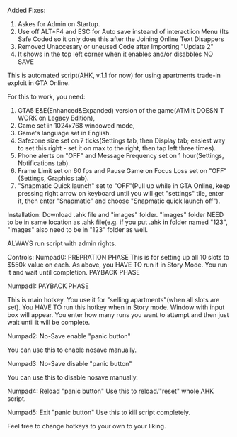 Added Fixes:

1. Askes for Admin on Startup.
2. Use off ALT*F4 and ESC for Auto save insteand of interactiion Menu (Its Safe Coded so it only does this after the Joining Online Text Disappers
3. Removed Unaccesary or uneused Code after Importing "Update 2"
4. It shows in the top left corner when it enables and/or disabbles NO SAVE






This is automated script(AHK, v.1.1 for now) for using apartments trade-in exploit in GTA Online.

For this to work, you need:
1. GTA5 E&E(Enhanced&Expanded) version of the game(ATM it DOESN'T WORK on Legacy Edition),
2. Game set in 1024x768 windowed mode,
3. Game's language set in English.
4. Safezone size set on 7 ticks(Settings tab, then Display tab; easiest way to set this right - set it on max to the right, then tap left three times).
5. Phone alerts on "OFF" and Message Frequency set on 1 hour(Settings, Notifications tab).
6. Frame Limit set on 60 fps and Pause Game on Focus Loss set on "OFF"(Settings, Graphics tab).
7. "Snapmatic Quick launch" set to "OFF"(Pull up while in GTA Online, keep pressing right arrow on keyboard until you will get "settings" tile, enter it, then enter "Snapmatic" and choose "Snapmatic quick launch off").


Installation:
Download .ahk file and "images" folder. "images" folder NEED to be in same location as .ahk file(e.g. if you put .ahk in folder named "123", "images" also need to be in "123" folder as well.



ALWAYS run script with admin rights.


Controls:
Numpad0: PREPRATION PHASE
This is for setting up all 10 slots to $550k value on each. As above, you HAVE TO run it in Story Mode. You run it and wait until completion.
PAYBACK PHASE

Numpad1: PAYBACK PHASE

This is main hotkey. You use it for "selling apartments"(when all slots are set). You HAVE TO run this hotkey when in Story mode.
Window with input box will appear. You enter how many runs you want to attempt and then just wait until it will be complete.


Numpad2: No-Save enable "panic button"

You can use this to enable nosave manually.



Numpad3: No-Save disable "panic button"

You can use this to disable nosave manually.


Numpad4: Reload "panic button"
Use this to reload/"reset" whole AHK script.

Numpad5: Exit "panic button"
Use this to kill script completely.

Feel free to change hotkeys to your own to your liking.
